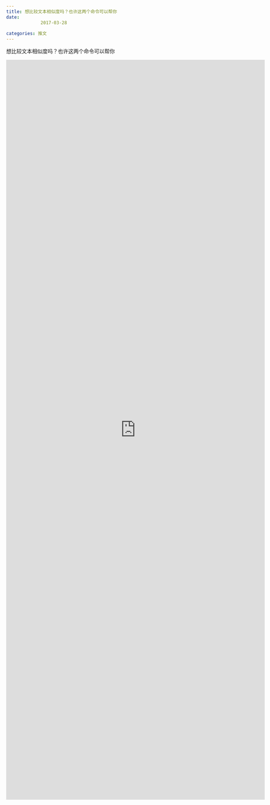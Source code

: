 ```yaml
---
title: 想比较文本相似度吗？也许这两个命令可以帮你
date: 
             2017-03-28
            
categories: 推文
---
```

想比较文本相似度吗？也许这两个命令可以帮你<!--more-->
<iframe src="http://202.114.234.173:8669/appbbs/Stata_Article/@想比较文本相似度吗？也许这两个命令可以帮你.htm" width="700px" height="2000px" scrolling="auto" frameborder=0 ></iframe>